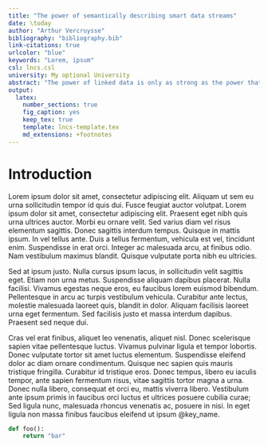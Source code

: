```yaml
---
title: "The power of semantically describing smart data streams"
date: \today
author: "Arthur Vercruysse"
bibliography: "bibliography.bib"
link-citations: true
urlcolor: "blue"
keywords: "Lorem, ipsum"
csl: lncs.csl
university: My optional University
abstract: "The power of linked data is only as strong as the power that computers can harvest without human interaction."
output:
  latex:
    number_sections: true
    fig_caption: yes
    keep_tex: true
    template: lncs-template.tex
    md_extensions: +footnotes
---
```


# Introduction

 Lorem ipsum dolor sit amet, consectetur adipiscing elit. Aliquam ut sem eu urna sollicitudin tempor id quis dui. Fusce feugiat auctor volutpat. Lorem ipsum dolor sit amet, consectetur adipiscing elit. Praesent eget nibh quis urna ultrices auctor. Morbi eu ornare velit. Sed varius diam vel risus elementum sagittis. Donec sagittis interdum tempus. Quisque in mattis ipsum. In vel tellus ante. Duis a tellus fermentum, vehicula est vel, tincidunt enim. Suspendisse in erat orci. Integer ac malesuada arcu, at finibus odio. Nam vestibulum maximus blandit. Quisque vulputate porta nibh eu ultricies.

Sed at ipsum justo. Nulla cursus ipsum lacus, in sollicitudin velit sagittis eget. Etiam non urna metus. Suspendisse aliquam dapibus placerat. Nulla facilisi. Vivamus egestas neque eros, eu faucibus lorem euismod bibendum. Pellentesque in arcu ac turpis vestibulum vehicula. Curabitur ante lectus, molestie malesuada laoreet quis, blandit in dolor. Aliquam facilisis laoreet urna eget fermentum. Sed facilisis justo et massa interdum dapibus. Praesent sed neque dui.

Cras vel erat finibus, aliquet leo venenatis, aliquet nisl. Donec scelerisque sapien vitae pellentesque luctus. Vivamus pulvinar ligula et tempor lobortis. Donec vulputate tortor sit amet luctus elementum. Suspendisse eleifend dolor ac diam ornare condimentum. Quisque nec sapien quis mauris tristique fringilla. Curabitur id tristique eros. Donec tempus, libero eu iaculis tempor, ante sapien fermentum risus, vitae sagittis tortor magna a urna. Donec nulla libero, consequat et orci eu, mattis viverra libero. Vestibulum ante ipsum primis in faucibus orci luctus et ultrices posuere cubilia curae; Sed ligula nunc, malesuada rhoncus venenatis ac, posuere in nisi. In eget ligula non massa finibus faucibus eleifend ut ipsum @key_name. 

```python
def foo():
    return "bar"
```

